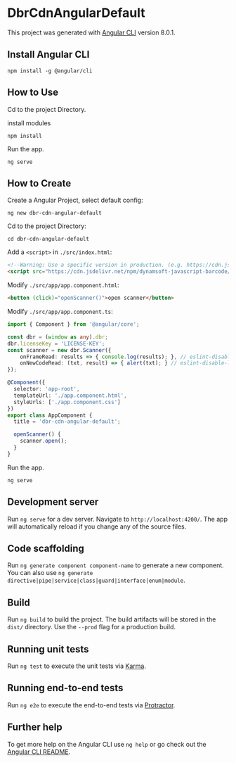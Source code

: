 # DbrCdnAngularDefault

This project was generated with [Angular CLI](https://github.com/angular/angular-cli) version 8.0.1.

## Install Angular CLI

```
npm install -g @angular/cli
```

## How to Use

Cd to the project Directory.

install modules
```
npm install
```

Run the app.
```
ng serve
```

## How to Create

Create a Angular Project, select default config:
```
ng new dbr-cdn-angular-default
```

Cd to the project Directory:
```
cd dbr-cdn-angular-default
```

Add a `<script>` in `./src/index.html`:
```html
<!--Warning: Use a specific version in production. (e.g. https://cdn.jsdelivr.net/npm/dynamsoft-javascript-barcode@6/dist/dbr.min.js)-->
<script src="https://cdn.jsdelivr.net/npm/dynamsoft-javascript-barcode/dist/dbr.min.js"></script>
```

Modify `./src/app/app.component.html`:
```html
<button (click)="openScanner()">open scanner</button>
```

Modify `./src/app/app.component.ts`:
```ts
import { Component } from '@angular/core';

const dbr = (window as any).dbr;
dbr.licenseKey = 'LICENSE-KEY';
const scanner = new dbr.Scanner({
    onFrameRead: results => { console.log(results); }, // eslint-disable-line
    onNewCodeRead: (txt, result) => { alert(txt); } // eslint-disable-line
});

@Component({
  selector: 'app-root',
  templateUrl: './app.component.html',
  styleUrls: ['./app.component.css']
})
export class AppComponent {
  title = 'dbr-cdn-angular-default';

  openScanner() {
    scanner.open();
  }
}
```

Run the app.
```
ng serve
```

## Development server

Run `ng serve` for a dev server. Navigate to `http://localhost:4200/`. The app will automatically reload if you change any of the source files.

## Code scaffolding

Run `ng generate component component-name` to generate a new component. You can also use `ng generate directive|pipe|service|class|guard|interface|enum|module`.

## Build

Run `ng build` to build the project. The build artifacts will be stored in the `dist/` directory. Use the `--prod` flag for a production build.

## Running unit tests

Run `ng test` to execute the unit tests via [Karma](https://karma-runner.github.io).

## Running end-to-end tests

Run `ng e2e` to execute the end-to-end tests via [Protractor](http://www.protractortest.org/).

## Further help

To get more help on the Angular CLI use `ng help` or go check out the [Angular CLI README](https://github.com/angular/angular-cli/blob/master/README.md).
